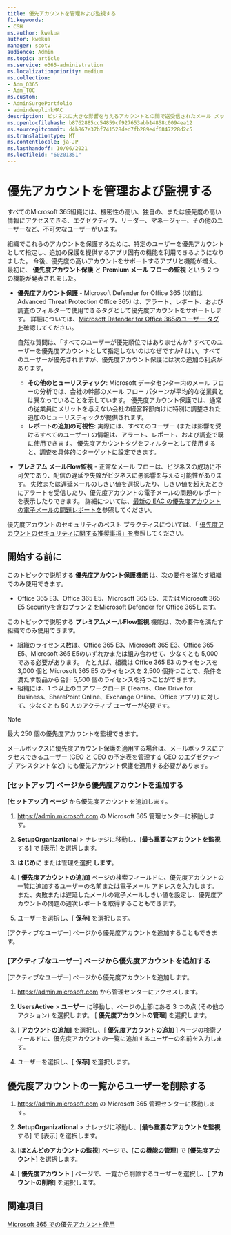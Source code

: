 ```yaml
---
title: 優先アカウントを管理および監視する
f1.keywords:
- CSH
ms.author: kwekua
author: kwekua
manager: scotv
audience: Admin
ms.topic: article
ms.service: o365-administration
ms.localizationpriority: medium
ms.collection:
- Adm_O365
- Adm_TOC
ms.custom:
- AdminSurgePortfolio
- admindeeplinkMAC
description: ビジネスに大きな影響を与えるアカウントとの間で送受信されたメール メッセージの失敗と遅延を監視します。
ms.openlocfilehash: b8762885cc54859cf927653abb14858c0094ea12
ms.sourcegitcommit: d4b867e37bf741528ded7fb289e4f6847228d2c5
ms.translationtype: MT
ms.contentlocale: ja-JP
ms.lasthandoff: 10/06/2021
ms.locfileid: "60201351"
---
```

# <a name="manage-and-monitor-priority-accounts"></a>優先アカウントを管理および監視する

すべてのMicrosoft 365組織には、機密性の高い、独自の、または優先度の高い情報にアクセスできる、エグゼクティブ、リーダー、マネージャー、その他のユーザーなど、不可欠なユーザーがいます。

組織でこれらのアカウントを保護するために、特定のユーザーを優先アカウントとして指定し、追加の保護を提供するアプリ固有の機能を利用できるようになりました。 今後、優先度の高いアカウントをサポートするアプリと機能が増え、最初に、 **優先度アカウント保護** と **Premium メール フローの監視** という 2 つの機能が発表されました。

- **優先度アカウント保護** - Microsoft Defender for Office 365 (以前は Advanced Threat Protection Office 365) は、アラート、レポート、および調査のフィルターで使用できるタグとして優先度アカウントをサポートします。 詳細については、[Microsoft Defender for Office 365のユーザー タグを](../../security/office-365-security/user-tags.md)確認してください。

  自然な質問は、「すべてのユーザーが優先順位ではありませんか? すべてのユーザーを優先度アカウントとして指定しないのはなぜですか? はい。すべてのユーザーが優先されますが、優先度アカウント保護には次の追加の利点があります。

  - **その他のヒューリスティック**: Microsoft データセンター内のメール フローの分析では、会社の幹部のメール フロー パターンが平均的な従業員とは異なっていることを示しています。 優先度アカウント保護では、通常の従業員にメリットを与えない会社の経営幹部向けに特別に調整された追加のヒューリスティックが提供されます。
  - **レポートの追加の可視性**: 実際には、すべてのユーザー (または影響を受けるすべてのユーザー) の情報は、アラート、レポート、および調査で既に使用できます。 優先度アカウントタグをフィルターとして使用すると、調査を具体的にターゲットに設定できます。

- **プレミアム メールFlow監視** - 正常なメール フローは、ビジネスの成功に不可欠であり、配信の遅延や失敗がビジネスに悪影響を与える可能性があります。 失敗または遅延メールのしきい値を選択したり、しきい値を超えたときにアラートを受信したり、優先度アカウントの電子メールの問題のレポートを表示したりできます。 詳細については、[最新の EAC の優先度アカウントの電子メールの問題レポートを](/exchange/monitoring/mail-flow-reports/mfr-email-issues-for-priority-accounts-report)参照してください。

優先度アカウントのセキュリティのベスト プラクティスについては、「 [優先度アカウントのセキュリティに関する推奨事項」を](../../security/office-365-security/security-recommendations-for-priority-accounts.md)参照してください。

## <a name="before-you-begin"></a>開始する前に

このトピックで説明する **優先度アカウント保護機能** は、次の要件を満たす組織でのみ使用できます。

- Office 365 E3、Office 365 E5、Microsoft 365 E5、またはMicrosoft 365 E5 Securityを含むプラン 2 をMicrosoft Defender for Office 365します。

このトピックで説明する **プレミアムメールFlow監視** 機能は、次の要件を満たす組織でのみ使用できます。

- 組織のライセンス数は、Office 365 E3、Microsoft 365 E3、Office 365 E5、Microsoft 365 E5のいずれかまたは組み合わせて、少なくとも 5,000 である必要があります。 たとえば、組織は Office 365 E3 のライセンスを 3,000 個と Microsoft 365 E5 のライセンスを 2,500 個持つことで、条件を満たす製品から合計 5,500 個のライセンスを持つことができます。
- 組織には、1 つ以上のコア ワークロード (Teams、One Drive for Business、SharePoint Online、Exchange Online、Office アプリ) に対して、少なくとも 50 人のアクティブ ユーザーが必要です。

> [!NOTE]
> 最大 250 個の優先度アカウントを監視できます。

メールボックスに優先度アカウント保護を適用する場合は、メールボックスにアクセスできるユーザー (CEO と CEO の予定表を管理する CEO のエグゼクティブ アシスタントなど) にも優先アカウント保護を適用する必要があります。

### <a name="add-priority-accounts-from-the-setup-page"></a>[セットアップ] ページから優先度アカウントを追加する

**[セットアップ] ページ** から優先度アカウントを追加します。

1. <a href="https://go.microsoft.com/fwlink/p/?linkid=2024339" target="_blank">https://admin.microsoft.com</a> の Microsoft 365 管理センターに移動します。

2. **SetupOrganizational** >  ナレッジに移動し、[**最も重要なアカウントを監視** する] で [表示] を選択します。

3. **はじめに** または管理を選択 **します**。

4. [ **優先度アカウントの追加]** ページの検索フィールドに、優先度アカウントの一覧に追加するユーザーの名前または電子メール アドレスを入力します。 また、失敗または遅延したメールの電子メールしきい値を設定し、優先度アカウントの問題の週次レポートを取得することもできます。

5. ユーザーを選択し、[ **保存]** を選択します。

[アクティブなユーザー] ページから優先度アカウントを追加することもできます。

### <a name="add-priority-accounts-from-active-users-page"></a>[アクティブなユーザー] ページから優先度アカウントを追加する

[アクティブなユーザー] ページから優先度アカウントを追加します。

1. <a href="https://go.microsoft.com/fwlink/p/?linkid=2024339" target="_blank">https://admin.microsoft.com</a> から管理センターにアクセスします。

2. **UsersActive** >  **ユーザー** に移動し、ページの上部にある 3 つの点 (その他のアクション) を選択します。 [ **優先度アカウントの管理**] を選択します。

3. [ **アカウントの追加]** を選択し、[ **優先度アカウントの追加** ] ページの検索フィールドに、優先度アカウントの一覧に追加するユーザーの名前を入力します。

4. ユーザーを選択し、[ **保存]** を選択します。

## <a name="remove-a-user-from-the-priority-accounts-list"></a>優先度アカウントの一覧からユーザーを削除する

1. <a href="https://go.microsoft.com/fwlink/p/?linkid=2024339" target="_blank">https://admin.microsoft.com</a> の Microsoft 365 管理センターに移動します。

2. **SetupOrganizational** >  ナレッジに移動し、[**最も重要なアカウントを監視** する] で [表示] を選択します。

3. [**ほとんどのアカウントの監視**] ページで、[**この機能の管理**] で [**優先度アカウント**] を選択します。

4. [ **優先度アカウント** ] ページで、一覧から削除するユーザーを選択し、[ **アカウントの削除**] を選択します。

## <a name="related-topics"></a>関連項目

[Microsoft 365 での優先アカウント使用](https://techcommunity.microsoft.com/t5/microsoft-365-blog/using-priority-accounts-in-microsoft-365/ba-p/1873314)
